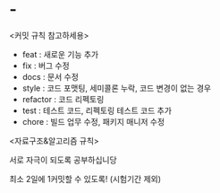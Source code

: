 # -
<커밋 규칙 참고하세용>
- feat : 새로운 기능 추가
- fix : 버그 수정
- docs : 문서 수정
- style : 코드 포맷팅, 세미콜론 누락, 코드 변경이 없는 경우
- refactor : 코드 리펙토링
- test : 테스트 코드, 리펙토링 테스트 코드 추가
- chore : 빌드 업무 수정, 패키지 매니저 수정

<자료구조&알고리즘 규칙>

서로 자극이 되도록 공부하십니당

최소 2일에 1커밋할 수 있도록! 
(시험기간 제외)
